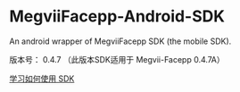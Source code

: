 # MegviiFacepp-Android-SDK
An android wrapper of MegviiFacepp SDK (the mobile SDK).

版本号： 0.4.7
（此版本SDK适用于 Megvii-Facepp 0.4.7A）

[学习如何使用 SDK](https://github.com/FacePlusPlus/MegviiFacepp-Android-SDK/wiki/)
